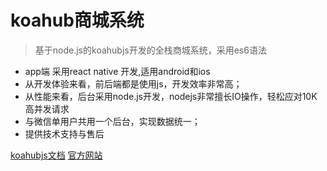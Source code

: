 <!-- ![logo](_media/logo.png) -->

# koahub商城系统 <small></small>

> 基于node.js的koahubjs开发的全栈商城系统，采用es6语法  


- app端 采用react native 开发,适用android和ios  
- 从开发体验来看，前后端都是使用js，开发效率非常高；  
- 从性能来看，后台采用node.js开发，nodejs非常擅长IO操作，轻松应对10K高并发请求  
- 与微信单用户共用一个后台，实现数据统一；  
- 提供技术支持与售后


[koahubjs文档](https://github.com/koahubjs/koahub/blob/master/docs/README.md)
[官方网站](http://www.koahub.com/)




